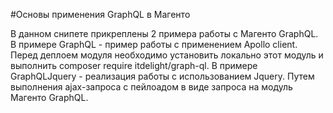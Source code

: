 #Основы применения GraphQL в Магенто

В данном снипете прикреплены 2 примера работы с Магенто GraphQL.
В примере GraphQL - пример работы с применением Apollo client. Перед деплоем модуля необходимо установить локально этот модуль и выполнить composer require itdelight/graph-ql.
В примере GraphQLJquery - реализация работы с использованием Jquery. Путем выполнения ajax-запроса с пейлоадом в виде запроса на модуль Магенто GraphQL.